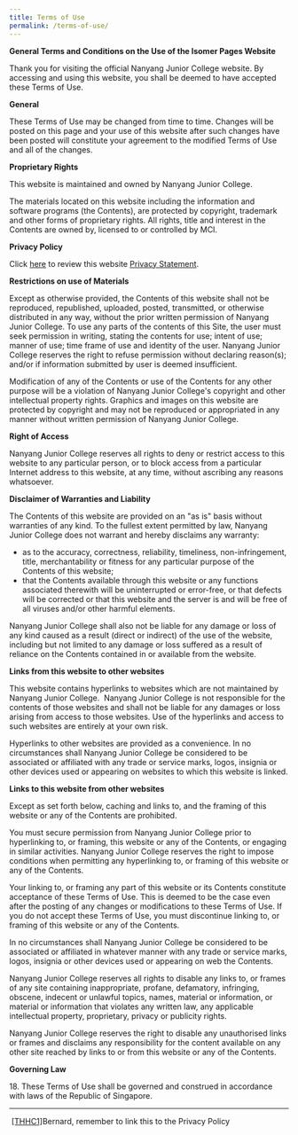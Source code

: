 ```yaml
---
title: Terms of Use
permalink: /terms-of-use/
---
```

**General Terms and Conditions on the Use of the Isomer Pages Website**

Thank you for visiting the official Nanyang Junior College website. By accessing and using this website, you shall be deemed to have accepted these Terms of Use.

**General**

These Terms of Use may be changed from time to time. Changes will be posted on this page and your use of this website after such changes have been posted will constitute your agreement to the modified Terms of Use and all of the changes.

**Proprietary Rights**

This website is maintained and owned by Nanyang Junior College.

The materials located on this website including the information and software programs (the Contents), are protected by copyright, trademark and other forms of proprietary rights. All rights, title and interest in the Contents are owned by, licensed to or controlled by MCI.

**Privacy Policy**

Click [here](https://www.nanyangjc.moe.edu.sg/privacy/)  to review this website [Privacy Statement](https://www.nanyangjc.moe.edu.sg/privacy/).

**Restrictions on use of Materials**

Except as otherwise provided, the Contents of this website shall not be reproduced, republished, uploaded, posted, transmitted, or otherwise distributed in any way, without the prior written permission of Nanyang Junior College. To use any parts of the contents of this Site, the user must seek permission in writing, stating the contents for use; intent of use; manner of use; time frame of use and identity of the user. Nanyang Junior College reserves the right to refuse permission without declaring reason(s); and/or if information submitted by user is deemed insufficient.

Modification of any of the Contents or use of the Contents for any other purpose will be a violation of Nanyang Junior College's copyright and other intellectual property rights. Graphics and images on this website are protected by copyright and may not be reproduced or appropriated in any manner without written permission of Nanyang Junior College.

**Right of Access**

Nanyang Junior College reserves all rights to deny or restrict access to this website to any particular person, or to block access from a particular Internet address to this website, at any time, without ascribing any reasons whatsoever.

**Disclaimer of Warranties and Liability**

The Contents of this website are provided on an "as is" basis without warranties of any kind. To the fullest extent permitted by law, Nanyang Junior College does not warrant and hereby disclaims any warranty:

*   as to the accuracy, correctness, reliability, timeliness, non-infringement, title, merchantability or fitness for any particular purpose of the Contents of this website;
*   that the Contents available through this website or any functions associated therewith will be uninterrupted or error-free, or that defects will be corrected or that this website and the server is and will be free of all viruses and/or other harmful elements.

Nanyang Junior College shall also not be liable for any damage or loss of any kind caused as a result (direct or indirect) of the use of the website, including but not limited to any damage or loss suffered as a result of reliance on the Contents contained in or available from the website.

**Links from this website to other websites**

This website contains hyperlinks to websites which are not maintained by Nanyang Junior College.  Nanyang Junior College is not responsible for the contents of those websites and shall not be liable for any damages or loss arising from access to those websites. Use of the hyperlinks and access to such websites are entirely at your own risk.

Hyperlinks to other websites are provided as a convenience. In no circumstances shall Nanyang Junior College be considered to be associated or affiliated with any trade or service marks, logos, insignia or other devices used or appearing on websites to which this website is linked.

**Links to this website from other websites**

Except as set forth below, caching and links to, and the framing of this website or any of the Contents are prohibited.

You must secure permission from Nanyang Junior College prior to hyperlinking to, or framing, this website or any of the Contents, or engaging in similar activities. Nanyang Junior College reserves the right to impose conditions when permitting any hyperlinking to, or framing of this website or any of the Contents.

Your linking to, or framing any part of this website or its Contents constitute acceptance of these Terms of Use. This is deemed to be the case even after the posting of any changes or modifications to these Terms of Use. If you do not accept these Terms of Use, you must discontinue linking to, or framing of this website or any of the Contents.

In no circumstances shall Nanyang Junior College be considered to be associated or affiliated in whatever manner with any trade or service marks, logos, insignia or other devices used or appearing on web the Contents.

Nanyang Junior College reserves all rights to disable any links to, or frames of any site containing inappropriate, profane, defamatory, infringing, obscene, indecent or unlawful topics, names, material or information, or material or information that violates any written law, any applicable intellectual property, proprietary, privacy or publicity rights.

Nanyang Junior College reserves the right to disable any unauthorised links or frames and disclaims any responsibility for the content available on any other site reached by links to or from this website or any of the Contents.

**Governing Law**

18\. These Terms of Use shall be governed and construed in accordance with laws of the Republic of Singapore.

* * *

 [\[THHC1\]](#_msoanchor_1)Bernard, remember to link this to the Privacy Policy